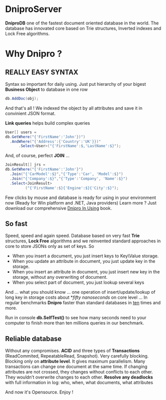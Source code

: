 # DniproServer

**DniproDB** one of the fastest document oriented database in the world. The database has innovated core based on Trie structures, Inverted indexes and Lock Free algorithms.

# Why Dnipro ?
## REALLY EASY SYNTAX

Syntax so important for daily using.
Just put hierarchy of your bigest **Business Object** to database in one row

```C#
db.AddDoc(obj);
```
And that's all ! We indexed the object by all attributes and save it in convinient JSON format.

**Link queries** helps build complex queries

```C#
User[] users = 
db.GetWhere("{'FirstName':'John'})")
  .AndWhere("{'Address':{'Country':'UK'}})"
	  .Select<User>("{'FirstName':$,'LastName':$}");
```

And, of course, perfect **JOIN** ...
```C#
JoinResult[] jrs =
db.GetWhere("{'FirstName':'John'}")
  .Join("{'CarModel':$}","{'Type':'Car', 'Model':$}")
  .Join("{'Company':$}","{'Type':'Company', 'Name':$}")
  .Select<JoinResult>
         ("{'FirstName':$}{'Engine':$}{'City':$}");
```
Few clicks by mouse and database is ready for using in your environment now (Ready for Win platform and .NET, Java providers)
Learn more ? Just download our comprehensive [Dnipro In Using](http://booben.com/DniproDB_In_Using_EN.PDF) book.

## So fast

Speed, speed and again speed.
Database based on very fast **Trie** structures, **Lock Free** algorithms and we reinvented standard approaches in core 
to store JSONs only as set of keys.
So 
* When you insert a document, you just insert keys to Key\Value storage.
* When you update an attribute in document, you just update key in the storage.
* When you insert an attribute in document, you just insert new key in the storage, without any overwriting of document.
* When you select part of document, you just lookup several keys

And ... what you should know ... one operation of insert/update/lookup of long key in storage costs about **fifty nanoseconds*
on core level ...
In regular benchmarks **Dnipro** faster than standard databases in [ten](http://forum.pikosec.com/viewforum.php?f=7) times and more.

Run in console **db.SelfTest()** to see how many seconds need to your computer to finish 
more than ten millions queries in our benchmark.

## Reliable database

Without any compromises.
**ACID** and three types of **Transactions** (ReadCommited, RepeatableRead, Snapshot).
Very carefully blocking. Blocking only on **attribute level**.
It gives maximum parallelism. Many transactions can change one document at the same time. 
If changing attributes are not crossed, they changes without conflicts to each other. 
They wouldn’t overwrite changes to each other.
**Resolve any deadlocks** with full information in log: who, when, what documents, what attributes

And now it's Opensource.
Enjoy !
